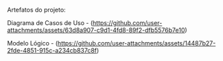 Artefatos do projeto:

Diagrama de Casos de Uso - (https://github.com/user-attachments/assets/63d8a907-c9d1-4fd8-89f2-dfb5576b7e10)

Modelo Lógico - (https://github.com/user-attachments/assets/14487b27-2fde-4851-915c-a234cb837c8f)


